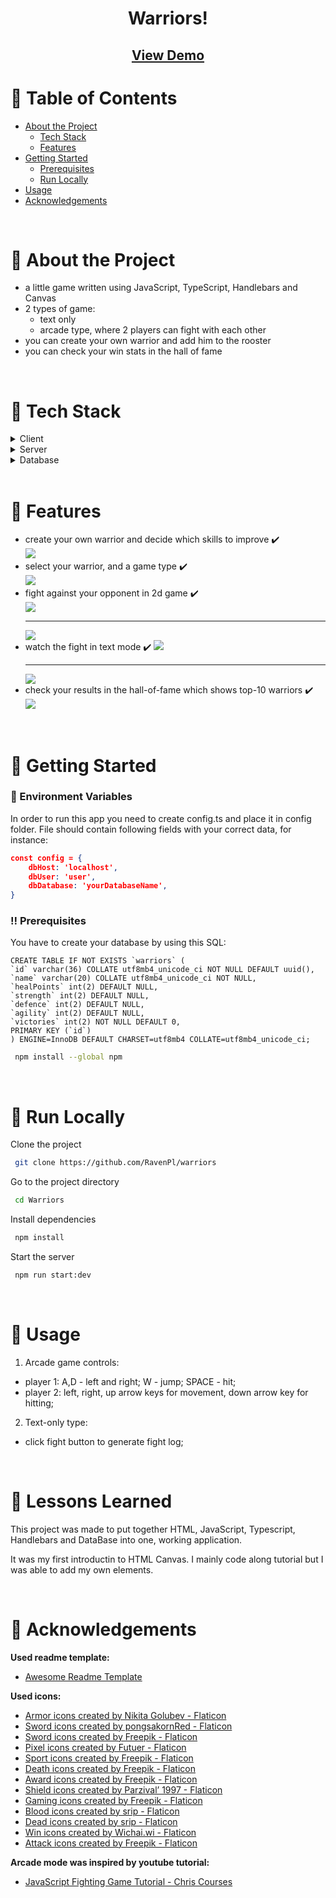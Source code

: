 <div align="center">  
  <h1>Warriors!</h1>
<h2>
    <a href="https://warriors.networkmanager.pl/warriors">View Demo</a>
</h2>
</div>  

<!-- Table of Contents -->  

# :notebook_with_decorative_cover: Table of Contents

- [About the Project](#star2-about-the-project)
    * [Tech Stack](#space_invader-tech-stack)
    * [Features](#dart-features)
- [Getting Started](#toolbox-getting-started)
    * [Prerequisites](#bangbang-prerequisites)
    * [Run Locally](#running-run-locally)
- [Usage](#eyes-usage)
- [Acknowledgements](#gem-acknowledgements)

<br/>

# :star2: About the Project

* a little game written using JavaScript, TypeScript, Handlebars and Canvas
* 2 types of game:
  - text only
  - arcade type, where 2 players can fight with each other
* you can create your own warrior and add him to the rooster
* you can check your win stats in the hall of fame

<br/>

# :space_invader: Tech Stack

<details>  
  <summary>Client</summary>  
  <ul>  
    <li>JavaScript</li>
    <li>HTML Canvas</li>
    <li>Handlebars</li>  
    <li>Skeleton</li>

  </ul>  
</details>  
<details>  
  <summary>Server</summary>  
  <ul>  
    <li>Express</li>  
    <li>Typescript</li>
  </ul>  
</details>  

<details>  
<summary>Database</summary>  
  <ul>  
    <li>MySQL</li>  
  </ul>  
</details>  

<!-- Features -->  

<br/>

# :dart: Features

- create your own warrior and decide which skills to improve :heavy_check_mark: <br>
  <img src="./utils/images/create-warrior.jpg"/>
- select your warrior, and a game type :heavy_check_mark: <br>
  <img src="./utils/images/home.jpg"/>
- fight against your opponent in 2d game :heavy_check_mark: <br>
  <img src="./utils/images/arena.jpg"/>
  <hr>
  <img src="./utils/images/arena-death.jpg"/>
- watch the fight in text mode :heavy_check_mark:
  <img src="./utils/images/text-arena.jpg"/>
  <hr>
  <img src="./utils/images/text-arena-2.jpg"/>
- check your results in the hall-of-fame which shows top-10 warriors :heavy_check_mark: <br>
  <img src="./utils/images/hall-of-fame.jpg"/>

<br/>

# :toolbox: Getting Started

### :key: Environment Variables

In order to run this app you need to create config.ts and place it in config folder. File should contain following
fields with your correct data, for instance:

```json  
const config = {  
    dbHost: 'localhost',  
    dbUser: 'user',  
    dbDatabase: 'yourDatabaseName',
}
```

<!-- Prerequisites -->  

### :bangbang: Prerequisites

You have to create your database by using this SQL:

```
CREATE TABLE IF NOT EXISTS `warriors` (
`id` varchar(36) COLLATE utf8mb4_unicode_ci NOT NULL DEFAULT uuid(),
`name` varchar(20) COLLATE utf8mb4_unicode_ci NOT NULL,
`healPoints` int(2) DEFAULT NULL,
`strength` int(2) DEFAULT NULL,
`defence` int(2) DEFAULT NULL,
`agility` int(2) DEFAULT NULL,
`victories` int(2) NOT NULL DEFAULT 0,
PRIMARY KEY (`id`)
) ENGINE=InnoDB DEFAULT CHARSET=utf8mb4 COLLATE=utf8mb4_unicode_ci;
```

```bash  
 npm install --global npm  
```  

<!-- Run Locally -->  

<br/>

# :running: Run Locally

Clone the project

```bash  
 git clone https://github.com/RavenPl/warriors
```  

Go to the project directory

```bash  
 cd Warriors 
```  

Install dependencies

```bash  
 npm install  
```  

Start the server

```bash  
 npm run start:dev
```  

<!-- Usage -->  

<br/>

# :eyes: Usage

1. Arcade game controls:

  * player 1: A,D - left and right; W - jump; SPACE - hit;
  * player 2: left, right, up arrow keys for movement, down arrow key for hitting;

2. Text-only type:

  * click fight button to generate fight log;

<!-- Acknowledgments -->

<br/>

# :deciduous_tree: Lessons Learned

<p>This project was made to put together HTML, JavaScript, Typescript, Handlebars and DataBase into one, working application.</p>
<p>It was my first introductin to HTML Canvas. I mainly code along tutorial but I was able to add my own elements. </p>

<br/>

# :gem: Acknowledgements

**Used readme template:**

- [Awesome Readme Template](https://github.com/Louis3797/awesome-readme-template)

**Used icons:**

* <a href="https://www.flaticon.com/free-icons/armor" title="armor icons">Armor icons created by Nikita Golubev -
  Flaticon</a>
* <a href="https://www.flaticon.com/free-icons/sword" title="sword icons">Sword icons created by pongsakornRed -
  Flaticon</a>
* <a href="https://www.flaticon.com/free-icons/sword" title="sword icons">Sword icons created by Freepik - Flaticon</a>
* <a href="https://www.flaticon.com/free-icons/pixel" title="pixel icons">Pixel icons created by Futuer - Flaticon</a>
* <a href="https://www.flaticon.com/free-icons/sport" title="sport icons">Sport icons created by Freepik - Flaticon</a>
* <a href="https://www.flaticon.com/free-icons/death" title="death icons">Death icons created by Freepik - Flaticon</a>
* <a href="https://www.flaticon.com/free-icons/award" title="award icons">Award icons created by Freepik - Flaticon</a>
* <a href="https://www.flaticon.com/free-icons/shield" title="shield icons">Shield icons created by Parzival’ 1997 -
  Flaticon</a>
* <a href="https://www.flaticon.com/free-icons/gaming" title="gaming icons">Gaming icons created by Freepik -
  Flaticon</a>
* <a href="https://www.flaticon.com/free-icons/blood" title="blood icons">Blood icons created by srip - Flaticon</a>
* <a href="https://www.flaticon.com/free-icons/dead" title="dead icons">Dead icons created by srip - Flaticon</a>
* <a href="https://www.flaticon.com/free-icons/win" title="win icons">Win icons created by Wichai.wi - Flaticon</a>
* <a href="https://www.flaticon.com/free-icons/attack" title="attack icons">Attack icons created by Freepik -
  Flaticon</a>
  
**Arcade mode was inspired by youtube tutorial:**
  
* <a href="https://www.youtube.com/watch?v=vyqbNFMDRGQ">JavaScript Fighting Game Tutorial - Chris Courses<a/>
